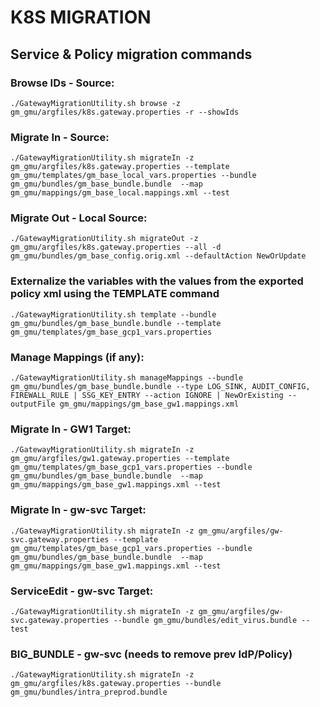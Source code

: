 
# K8S MIGRATION

## Service & Policy migration commands

### Browse IDs - Source:
` ./GatewayMigrationUtility.sh browse -z gm_gmu/argfiles/k8s.gateway.properties -r --showIds `

### Migrate In - Source:
` ./GatewayMigrationUtility.sh migrateIn -z gm_gmu/argfiles/k8s.gateway.properties --template gm_gmu/templates/gm_base_local_vars.properties --bundle gm_gmu/bundles/gm_base_bundle.bundle  --map gm_gmu/mappings/gm_base_local.mappings.xml --test `

### Migrate Out - Local Source:
` ./GatewayMigrationUtility.sh migrateOut -z gm_gmu/argfiles/k8s.gateway.properties --all -d gm_gmu/bundles/gm_base_config.orig.xml --defaultAction NewOrUpdate `

### Externalize the variables with the values from the exported policy xml using the TEMPLATE command
` ./GatewayMigrationUtility.sh template --bundle gm_gmu/bundles/gm_base_bundle.bundle --template gm_gmu/templates/gm_base_gcp1_vars.properties `

### Manage Mappings (if any):
` ./GatewayMigrationUtility.sh manageMappings --bundle gm_gmu/bundles/gm_base_bundle.bundle --type LOG_SINK, AUDIT_CONFIG, FIREWALL_RULE | SSG_KEY_ENTRY --action IGNORE | NewOrExisting --outputFile gm_gmu/mappings/gm_base_gw1.mappings.xml `

### Migrate In - GW1 Target:
` ./GatewayMigrationUtility.sh migrateIn -z gm_gmu/argfiles/gw1.gateway.properties --template gm_gmu/templates/gm_base_gcp1_vars.properties --bundle gm_gmu/bundles/gm_base_bundle.bundle  --map gm_gmu/mappings/gm_base_gw1.mappings.xml --test `

### Migrate In - gw-svc Target:
` ./GatewayMigrationUtility.sh migrateIn -z gm_gmu/argfiles/gw-svc.gateway.properties --template gm_gmu/templates/gm_base_gcp1_vars.properties --bundle gm_gmu/bundles/gm_base_bundle.bundle  --map gm_gmu/mappings/gm_base_gw1.mappings.xml --test `

### ServiceEdit - gw-svc Target:
` ./GatewayMigrationUtility.sh migrateIn -z gm_gmu/argfiles/gw-svc.gateway.properties --bundle gm_gmu/bundles/edit_virus.bundle --test `

### BIG_BUNDLE - gw-svc (needs to remove prev IdP/Policy)
` ./GatewayMigrationUtility.sh migrateIn -z gm_gmu/argfiles/k8s.gateway.properties --bundle gm_gmu/bundles/intra_preprod.bundle `

